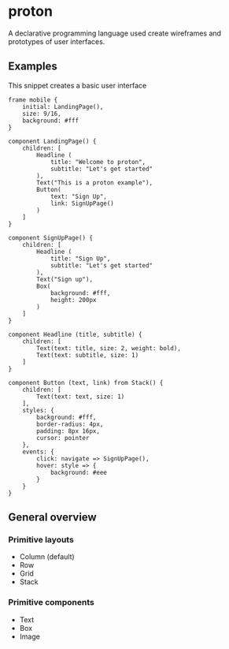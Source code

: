 # proton

A declarative programming language used create wireframes and prototypes of user interfaces.

## Examples

This snippet creates a basic user interface

```proton
frame mobile {
    initial: LandingPage(),
    size: 9/16,
    background: #fff
}

component LandingPage() {
    children: [
        Headline (
            title: "Welcome to proton",
            subtitle: "Let's get started"
        ),
        Text("This is a proton example"),
        Button(
            text: "Sign Up",
            link: SignUpPage()
        )
    ]
}

component SignUpPage() {
    children: [
        Headline (
            title: "Sign Up",
            subtitle: "Let's get started"
        ),
        Text("Sign up"),
        Box(
            background: #fff,
            height: 200px
        )
    ]
}

component Headline (title, subtitle) {
    children: [
        Text(text: title, size: 2, weight: bold),
        Text(text: subtitle, size: 1)
    ]
}

component Button (text, link) from Stack() {
    children: [
        Text(text: text, size: 1)
    ],
    styles: {
        background: #fff,
        border-radius: 4px,
        padding: 8px 16px,
        cursor: pointer
    },
    events: {
        click: navigate => SignUpPage(),
        hover: style => {
            background: #eee
        }
    }
}
```

## General overview

### Primitive layouts

-   Column (default)
-   Row
-   Grid
-   Stack

### Primitive components

-   Text
-   Box
-   Image
